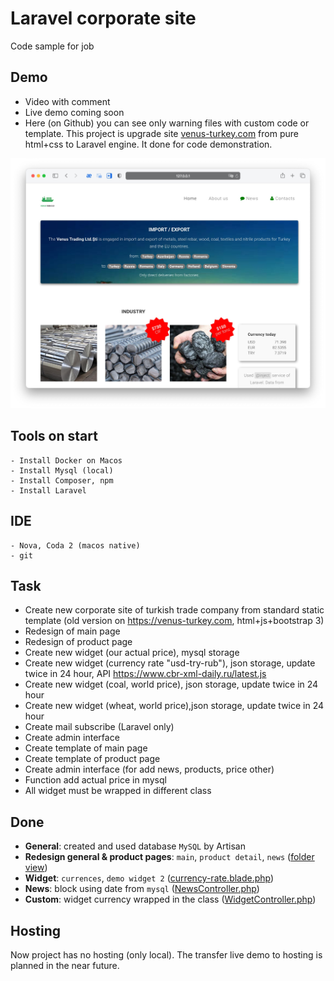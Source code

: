 # Laravel corporate site
Code sample for job

## Demo
- Video with comment
- Live demo coming soon
- Here (on Github) you can see only warning files with custom code or template. 
This project is upgrade site [venus-turkey.com](https://venus-turkey.com) from pure html+css to Laravel engine. It done for code demonstration.

![Demo](https://raw.githubusercontent.com/tecspda/laravel-venus-site/d149a3210e23b89a7258dbedce41d50f6bfb7a39/images/demo1.jpg)

## Tools on start
	- Install Docker on Macos
	- Install Mysql (local)
	- Install Composer, npm
	- Install Laravel

## IDE
	- Nova, Coda 2 (macos native)
	- git

## Task
- Create new corporate site of turkish trade company from standard static template (old version on https://venus-turkey.com, html+js+bootstrap 3)
- Redesign of main page
- Redesign of product page
- Create new widget (our actual price), mysql storage    
- Create new widget (currency rate "usd-try-rub"), json storage, 
update twice in 24 hour, API https://www.cbr-xml-daily.ru/latest.js
- Create new widget (coal, world price), json storage, update twice in 24 hour
- Create new widget (wheat, world price),json storage, update twice in 24 hour
- Create mail subscribe (Laravel only)
- Create admin interface
- Create template of main page
- Create template of product page
- Create admin interface (for add news, products, price other)
- Function add actual price in mysql
- All widget must be wrapped in different class

## Done
- __General__: created and used database `MySQL` by Artisan 
- __Redesign general & product pages__: `main`, `product detail`, `news` ([folder view](https://github.com/tecspda/laravel-venus-site/tree/main/resources/views))
- __Widget__: `currences`, `demo widget 2` ([currency-rate.blade.php](https://github.com/tecspda/laravel-venus-site/blob/57177c0b8aecc5227b6de071bb0c7edb2175b540/resources/views/inc/widget/currency-rate.blade.php))
- __News__: block using date from `mysql` ([NewsController.php](https://github.com/tecspda/laravel-venus-site/blob/c276b96aa1c296850ec9adb26d06209b03f7235f/app/Http/Controllers/NewsController.php))
- __Custom__: widget currency wrapped in the class ([WidgetController.php](https://github.com/tecspda/laravel-venus-site/blob/c276b96aa1c296850ec9adb26d06209b03f7235f/app/Http/Controllers/WidgetController.php))

## Hosting
Now project has no hosting (only local). The transfer live demo to hosting is planned in the near future.

